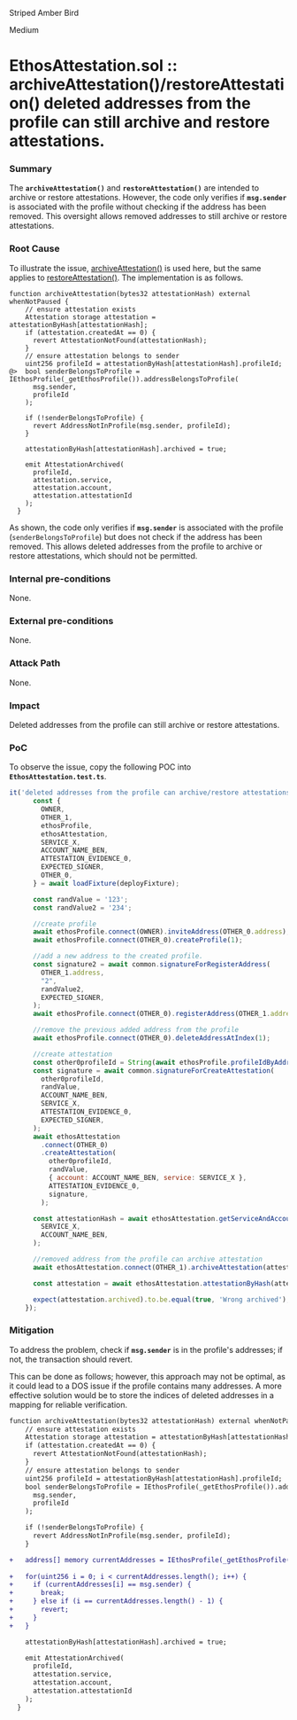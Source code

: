 Striped Amber Bird

Medium

# EthosAttestation.sol :: archiveAttestation()/restoreAttestation() deleted addresses from the profile can still archive and restore attestations.

### Summary

The **`archiveAttestation()`** and **`restoreAttestation()`** are intended to archive or restore attestations. However, the code only verifies if **`msg.sender`** is associated with the profile without checking if the address has been removed. This oversight allows removed addresses to still archive or restore attestations.

### Root Cause

To illustrate the issue, [archiveAttestation()](https://github.com/sherlock-audit/2024-10-ethos-network/blob/db37b9dc2b792e245eb683d8a956bcb7ef2f1a27/ethos/packages/contracts/contracts/EthosAttestation.sol#L334-L359) is used here, but the same applies to [restoreAttestation()](https://github.com/sherlock-audit/2024-10-ethos-network/blob/db37b9dc2b792e245eb683d8a956bcb7ef2f1a27/ethos/packages/contracts/contracts/EthosAttestation.sol#L365-L387). The implementation is as follows.
```Solidity
function archiveAttestation(bytes32 attestationHash) external whenNotPaused {
    // ensure attestation exists
    Attestation storage attestation = attestationByHash[attestationHash];
    if (attestation.createdAt == 0) {
      revert AttestationNotFound(attestationHash);
    }
    // ensure attestation belongs to sender
    uint256 profileId = attestationByHash[attestationHash].profileId;
@>  bool senderBelongsToProfile = IEthosProfile(_getEthosProfile()).addressBelongsToProfile(
      msg.sender,
      profileId
    );

    if (!senderBelongsToProfile) {
      revert AddressNotInProfile(msg.sender, profileId);
    }

    attestationByHash[attestationHash].archived = true;

    emit AttestationArchived(
      profileId,
      attestation.service,
      attestation.account,
      attestation.attestationId
    );
  }
```
As shown, the code only verifies if **`msg.sender`** is associated with the profile (`senderBelongsToProfile`) but does not check if the address has been removed. This allows deleted addresses from the profile to archive or restore attestations, which should not be permitted.

### Internal pre-conditions

None.

### External pre-conditions

None.

### Attack Path

None.

### Impact

Deleted addresses from the profile can still archive or restore attestations.

### PoC

To observe the issue, copy the following POC into **`EthosAttestation.test.ts`**.
```js
it('deleted addresses from the profile can archive/restore attestations', async () => {
      const {
        OWNER,
        OTHER_1,
        ethosProfile,
        ethosAttestation,
        SERVICE_X,
        ACCOUNT_NAME_BEN,
        ATTESTATION_EVIDENCE_0,
        EXPECTED_SIGNER,
        OTHER_0,
      } = await loadFixture(deployFixture);

      const randValue = '123';
      const randValue2 = '234';

      //create profile
      await ethosProfile.connect(OWNER).inviteAddress(OTHER_0.address);
      await ethosProfile.connect(OTHER_0).createProfile(1);

      //add a new address to the created profile.
      const signature2 = await common.signatureForRegisterAddress(
        OTHER_1.address,
        "2",
        randValue2,
        EXPECTED_SIGNER,
      );
      await ethosProfile.connect(OTHER_0).registerAddress(OTHER_1.address, 2, randValue2, signature2);

      //remove the previous added address from the profile
      await ethosProfile.connect(OTHER_0).deleteAddressAtIndex(1);

      //create attestation
      const other0profileId = String(await ethosProfile.profileIdByAddress(OTHER_0.address));
      const signature = await common.signatureForCreateAttestation(
        other0profileId,
        randValue,
        ACCOUNT_NAME_BEN,
        SERVICE_X,
        ATTESTATION_EVIDENCE_0,
        EXPECTED_SIGNER,
      );
      await ethosAttestation
        .connect(OTHER_0)
        .createAttestation(
          other0profileId,
          randValue,
          { account: ACCOUNT_NAME_BEN, service: SERVICE_X },
          ATTESTATION_EVIDENCE_0,
          signature,
        );

      const attestationHash = await ethosAttestation.getServiceAndAccountHash(
        SERVICE_X,
        ACCOUNT_NAME_BEN,
      );

      //removed address from the profile can archive attestation
      await ethosAttestation.connect(OTHER_1).archiveAttestation(attestationHash);

      const attestation = await ethosAttestation.attestationByHash(attestationHash);

      expect(attestation.archived).to.be.equal(true, 'Wrong archived');
    });
```

### Mitigation

To address the problem, check if **`msg.sender`** is in the profile's addresses; if not, the transaction should revert. 

This can be done as follows; however, this approach may not be optimal, as it could lead to a DOS issue if the profile contains many addresses. A more effective solution would be to store the indices of deleted addresses in a mapping for reliable verification.
```diff
function archiveAttestation(bytes32 attestationHash) external whenNotPaused {
    // ensure attestation exists
    Attestation storage attestation = attestationByHash[attestationHash];
    if (attestation.createdAt == 0) {
      revert AttestationNotFound(attestationHash);
    }
    // ensure attestation belongs to sender
    uint256 profileId = attestationByHash[attestationHash].profileId;
    bool senderBelongsToProfile = IEthosProfile(_getEthosProfile()).addressBelongsToProfile(
      msg.sender,
      profileId
    );

    if (!senderBelongsToProfile) {
      revert AddressNotInProfile(msg.sender, profileId);
    }

+   address[] memory currentAddresses = IEthosProfile(_getEthosProfile()).addressesForProfile(profileId);
    
+   for(uint256 i = 0; i < currentAddresses.length(); i++) {
+     if (currentAddresses[i] == msg.sender) {
+       break;
+     } else if (i == currentAddresses.length() - 1) {
+       revert;
+     }
+   }

    attestationByHash[attestationHash].archived = true;

    emit AttestationArchived(
      profileId,
      attestation.service,
      attestation.account,
      attestation.attestationId
    );
  }

```
